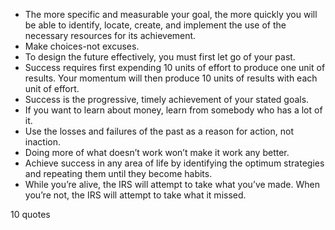  - The more specific and measurable your goal, the more quickly you will be able to identify, locate, create, and implement the use of the necessary resources for its achievement.
 - Make choices-not excuses.
 - To design the future effectively, you must first let go of your past.
 - Success requires first expending 10 units of effort to produce one unit of results. Your momentum will then produce 10 units of results with each unit of effort.
 - Success is the progressive, timely achievement of your stated goals.
 - If you want to learn about money, learn from somebody who has a lot of it.
 - Use the losses and failures of the past as a reason for action, not inaction.
 - Doing more of what doesn’t work won’t make it work any better.
 - Achieve success in any area of life by identifying the optimum strategies and repeating them until they become habits.
 - While you’re alive, the IRS will attempt to take what you’ve made. When you’re not, the IRS will attempt to take what it missed.

10 quotes